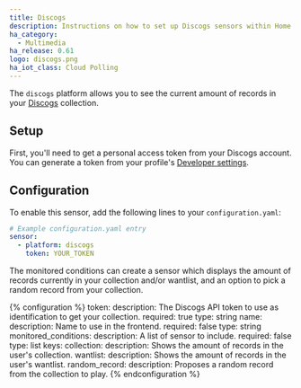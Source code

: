```yaml
---
title: Discogs
description: Instructions on how to set up Discogs sensors within Home Assistant.
ha_category:
  - Multimedia
ha_release: 0.61
logo: discogs.png
ha_iot_class: Cloud Polling
---
```


The `discogs` platform allows you to see the current amount of records in your [Discogs](https://www.discogs.com) collection.

## Setup

First, you'll need to get a personal access token from your Discogs account.
You can generate a token from your profile's [Developer settings](https://www.discogs.com/settings/developers).

## Configuration

To enable this sensor, add the following lines to your `configuration.yaml`:

```yaml
# Example configuration.yaml entry
sensor:
  - platform: discogs
    token: YOUR_TOKEN
```

The monitored conditions can create a sensor which displays the amount of records currently in your collection and/or wantlist, and an option to pick a random record from your collection.

{% configuration %}
token:
  description: The Discogs API token to use as identification to get your collection.
  required: true
  type: string
name:
  description: Name to use in the frontend.
  required: false
  type: string
monitored_conditions:
  description: A list of sensor to include.
  required: false
  type: list
  keys:
    collection:
      description: Shows the amount of records in the user's collection.
    wantlist:
      description: Shows the amount of records in the user's wantlist.
    random_record:
      description: Proposes a random record from the collection to play.
{% endconfiguration %}
